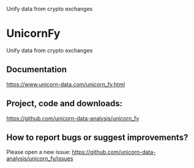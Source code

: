 Unify data from crypto exchanges
# UnicornFy
Unify data from crypto exchanges

## Documentation
https://www.unicorn-data.com/unicorn_fy.html

## Project, code and downloads:
https://github.com/unicorn-data-analysis/unicorn_fy

## How to report bugs or suggest improvements?
Please open a new issue: https://github.com/unicorn-data-analysis/unicorn_fy/issues
